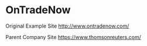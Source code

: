 # OnTradeNow

Original Example Site
http://www.ontradenow.com/

Parent Company Site
https://www.thomsonreuters.com/
